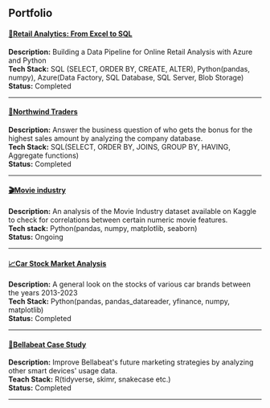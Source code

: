 ## Portfolio

#### [🛒Retail Analytics: From Excel to SQL](https://github.com/tubako/retail-analytics/blob/main/README.md) <br>
  **Description:** Building a Data Pipeline for Online Retail Analysis with Azure and Python <br>
  **Tech Stack:** SQL (SELECT, ORDER BY, CREATE, ALTER), Python(pandas, numpy), Azure(Data Factory, SQL Database, SQL Server, Blob Storage) <br>
  **Status:** Completed  <br>

---

#### [💼Northwind Traders](/northwind-trades) <br>
  **Description:** Answer the business question of who gets the bonus for the highest sales amount by analyzing the company database. <br>
  **Tech Stack:** SQL(SELECT, ORDER BY, JOINS, GROUP BY, HAVING, Aggregate functions) <br>
  **Status:** Completed  <br>

---

#### [🎬Movie industry](https://github.com/tubako/movie-industry/blob/main/movie-industry.ipynb) <br>
  **Description:** An analysis of the Movie Industry dataset available on Kaggle to check for correlations between certain numeric movie features. <br>
  **Tech stack:** Python(pandas, numpy, matplotlib, seaborn) <br>
  **Status:** Ongoing <br>

---

#### [📈Car Stock Market Analysis](https://github.com/tubako/stock-analysis/blob/main/car-stocks-analysis.ipynb) <br>
  **Description:** A general look on the stocks of various car brands between the years 2013-2023	<br>
  **Tech Stack:** Python(pandas, pandas_datareader, yfinance, numpy, matplotlib) <br>
  **Status:** Completed <br>
  
---

#### [🍃Bellabeat Case Study](/bellabeat-case-study) <br>
  **Description:** Improve Bellabeat's future marketing strategies by analyzing other smart devices' usage data. <br>
  **Teach Stack:** R(tidyverse, skimr, snakecase etc.) <br>
  **Status:** Completed <br>

---
